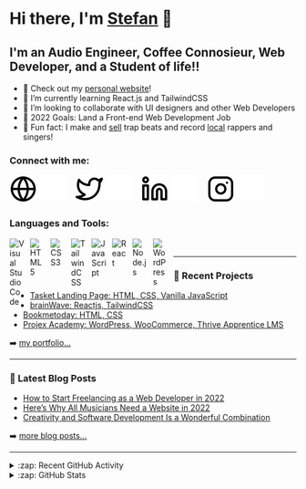 # Hi there, I'm [Stefan][website] 👋

## I'm an Audio Engineer, Coffee Connosieur, Web Developer, and a Student of life!!

- 🔭 Check out my [personal website][website]!
- 🌱 I’m currently learning React.js and TailwindCSS
- 👯 I’m looking to collaborate with UI designers and other Web Developers
- 🥅 2022 Goals: Land a Front-end Web Development Job
- 🎹 Fun fact: I make and [sell][beatstore] trap beats and record [local][spotifykp] rappers and singers!

### Connect with me:

[![website](./img/globe-light.svg)](https://stefankudla.com#gh-light-mode-only)
[![website](./img/globe-dark.svg)](https://stefankudla.com#gh-dark-mode-only)
&nbsp;&nbsp;
[![website](./img/twitter-light.svg)](https://twitter.com/stefankudla#gh-light-mode-only)
[![website](./img/twitter-dark.svg)](https://twitter.com/stefankudla#gh-dark-mode-only)
&nbsp;&nbsp;
[![website](./img/linkedin-light.svg)](https://linkedin.com/in/stefankudla#gh-light-mode-only)
[![website](./img/linkedin-dark.svg)](https://linkedin.com/in/stefankudla#gh-dark-mode-only)
&nbsp;&nbsp;
[![website](./img/instagram-light.svg)](https://instagram.com/stefankudla#gh-light-mode-only)
[![website](./img/instagram-dark.svg)](https://instagram.com/stefankudla#gh-dark-mode-only)

### Languages and Tools:

<img align="left" alt="Visual Studio Code" width="26px" src="https://cdn.jsdelivr.net/gh/devicons/devicon/icons/vscode/vscode-original.svg" style="padding-right:10px;" />
<img align="left" alt="HTML5" width="26px" src="https://cdn.jsdelivr.net/gh/devicons/devicon/icons/html5/html5-original.svg" style="padding-right:10px;" />
<img align="left" alt="CSS3" width="26px" src="https://cdn.jsdelivr.net/gh/devicons/devicon/icons/css3/css3-original.svg" style="padding-right:10px;" />
<img align="left" alt="TailwindCSS" width="26px" src="https://cdn.jsdelivr.net/gh/devicons/devicon/icons/tailwindcss/tailwindcss-plain.svg" style="padding-right:10px;" />
<img align="left" alt="JavaScript" width="26px" src="https://cdn.jsdelivr.net/gh/devicons/devicon/icons/javascript/javascript-original.svg" style="padding-right:10px;" />
<img align="left" alt="React" width="26px" src="https://cdn.jsdelivr.net/gh/devicons/devicon/icons/react/react-original.svg" style="padding-right:10px;" />
<img align="left" alt="Node.js" width="26px" src="https://cdn.jsdelivr.net/gh/devicons/devicon/icons/nodejs/nodejs-original.svg" style="padding-right:10px;" />
<img align="left" alt="WordPress" width="26px" src="https://cdn.jsdelivr.net/gh/devicons/devicon/icons/wordpress/wordpress-plain.svg" style="padding-right:10px;" />

<br />

---

### 📕 Recent Projects

<!-- PROJECT:START -->

- [Tasket Landing Page: HTML, CSS, Vanilla JavaScript](https://tasket.netlify.app/)
- [brainWave: Reactjs, TailwindCSS](https://brainwave2.netlify.app/)
- [Bookmetoday: HTML, CSS](https://bookmetodaytest.netlify.app/)
- [Projex Academy: WordPress, WooCommerce, Thrive Apprentice LMS](https://www.projex.com/)

<!-- PROJECT:END -->

➡️ [my portfolio...](https://stefankudla.com/portfolio)

---

### 📕 Latest Blog Posts

<!-- BLOG-POST-LIST:START -->

- [How to Start Freelancing as a Web Developer in 2022](https://stefankudla.com/how-to-start-freelancing-as-a-web-developer-in-2022/)
- [Here’s Why All Musicians Need a Website in 2022](https://stefankudla.com/heres-why-all-musicians-need-a-website-in-2022/)
- [Creativity and Software Development Is a Wonderful Combination](https://stefankudla.com/creativity-and-software-development/)

<!-- BLOG-POST-LIST:END -->

➡️ [more blog posts...](https://stefankudla.com)

---

<details>
  <summary>:zap: Recent GitHub Activity</summary>
  
<!--START_SECTION:activity-->
<!-- 1. ❌ Closed PR [#5](https://github.com/codeSTACKr/nft-landing-page/pull/5) in [codeSTACKr/nft-landing-page](https://github.com/codeSTACKr/nft-landing-page)
2. 💪 Opened PR [#1580](https://github.com/anuraghazra/github-readme-stats/pull/1580) in [anuraghazra/github-readme-stats](https://github.com/anuraghazra/github-readme-stats)
3. 🗣 Commented on [#1572](https://github.com/anuraghazra/github-readme-stats/issues/1572) in [anuraghazra/github-readme-stats](https://github.com/anuraghazra/github-readme-stats)
4. 🎉 Merged PR [#1](https://github.com/mongodb-developer/mongodb-ecommerce/pull/1) in [mongodb-developer/mongodb-ecommerce](https://github.com/mongodb-developer/mongodb-ecommerce)
5. 💪 Opened PR [#1](https://github.com/mongodb-developer/mongodb-ecommerce/pull/1) in [mongodb-developer/mongodb-ecommerce](https://github.com/mongodb-developer/mongodb-ecommerce) -->
<!--END_SECTION:activity-->

</details>

<details>
  <summary>:zap: GitHub Stats</summary>

  <img align="left" alt="codeSTACKr's GitHub Stats" src="https://github-readme-stats.vercel.app/api?username=stefkudla&show_icons=true&hide_border=false&title_color=ff652f&icon_color=FFE400&bg_color=09131B&text_color=ffffff&border_color=0c1a25" />

</details>

[website]: https://stefankudla.com
[beatstore]: https://eversense.beatstars.com/
[spotifykp]: https://open.spotify.com/artist/1CSRNVYpoL50ukBdbFR3vp?si=k_6V5YaiRkideq14-IPSeA
[twitter]: https://twitter.com/stefankudla
[instagram]: https://instagram.com/stefankudla
[linkedin]: https://linkedin.com/in/stefankudla
